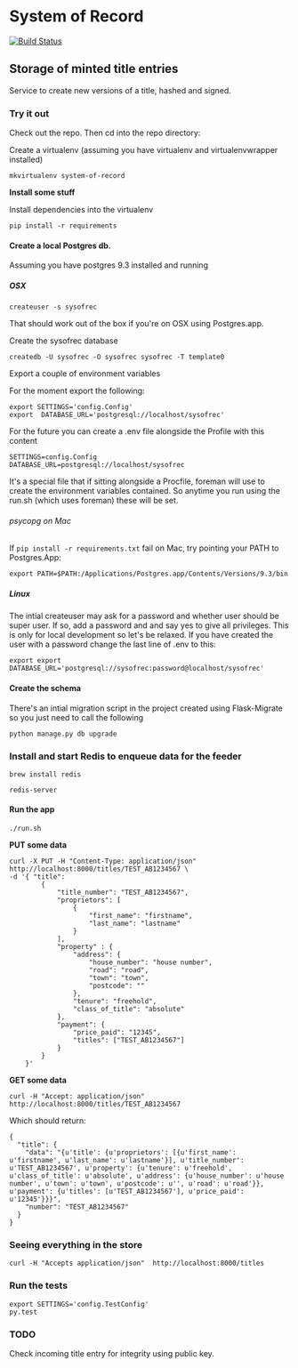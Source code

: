 System of Record
================

[![Build Status](https://travis-ci.org/LandRegistry/system-of-record.svg)](https://travis-ci.org/LandRegistry/system-of-record)

## Storage of minted title entries

Service to create new versions of a title, hashed and signed.

### Try it out

Check out the repo. Then cd into the repo directory:

 Create a virtualenv (assuming you have virtualenv and virtualenvwrapper installed)

 ```
 mkvirtualenv system-of-record
 ```

 **Install some stuff**

 Install dependencies into the virtualenv

```
pip install -r requirements
```

#### Create a local Postgres db.

Assuming you have postgres 9.3 installed and running

##### OSX

```
createuser -s sysofrec
```
 That should work out of the box if you're on OSX using Postgres.app.

Create the sysofrec database
```
createdb -U sysofrec -O sysofrec sysofrec -T template0
```

Export a couple of environment variables

For the moment export the following:

```
export SETTINGS='config.Config'
export  DATABASE_URL='postgresql://localhost/sysofrec'
```

For the future you can create a .env file alongside the Profile with this content

```
SETTINGS=config.Config
DATABASE_URL=postgresql://localhost/sysofrec
```

It's a special file that if sitting alongside a Procfile, foreman will use to create the environment variables contained. So anytime you run using
the run.sh (which uses foreman) these will be set.

###### psycopg on Mac

If ```pip install -r requirements.txt``` fail on Mac, try pointing your PATH to Postgres.App:


    export PATH=$PATH:/Applications/Postgres.app/Contents/Versions/9.3/bin

#####  Linux

The intial createuser may ask for a password and whether user should be super user. If so, add a password and and say yes to give
all privileges. This is only for local development so let's be relaxed. If you have created the user with a password change the last line of .env to this:

```
export export DATABASE_URL='postgresql://sysofrec:password@localhost/sysofrec'
```

#### Create the schema

There's an intial migration script in the project created using Flask-Migrate so you just need to call the following

```
python manage.py db upgrade

```

### Install and start Redis to enqueue data for the feeder

```
brew install redis
```

```
redis-server
```

#### Run the app

```
./run.sh
```

**PUT some data**

```
curl -X PUT -H "Content-Type: application/json"  http://localhost:8000/titles/TEST_AB1234567 \
-d '{ "title":
        {
            "title_number": "TEST_AB1234567",
            "proprietors": [
                {
                    "first_name": "firstname",
                    "last_name": "lastname"
                }
            ],
            "property" : {
                "address": {
                    "house_number": "house number",
                    "road": "road",
                    "town": "town",
                    "postcode": ""
                },
                "tenure": "freehold",
                "class_of_title": "absolute"
            },
            "payment": {
                "price_paid": "12345",
                "titles": ["TEST_AB1234567"]
            }
        }
    }'
```


**GET some data**

```
curl -H "Accept: application/json"  http://localhost:8000/titles/TEST_AB1234567
```

Which should return:

```
{
  "title": {
    "data": "{u'title': {u'proprietors': [{u'first_name': u'firstname', u'last_name': u'lastname'}], u'title_number': u'TEST_AB1234567', u'property': {u'tenure': u'freehold', u'class_of_title': u'absolute', u'address': {u'house_number': u'house number', u'town': u'town', u'postcode': u'', u'road': u'road'}}, u'payment': {u'titles': [u'TEST_AB1234567'], u'price_paid': u'12345'}}}",
    "number": "TEST_AB1234567"
  }
}
```

### Seeing everything in the store

```
curl -H "Accepts application/json"  http://localhost:8000/titles
```


### Run the tests

```
export SETTINGS='config.TestConfig'
py.test
```

### TODO

Check incoming title entry for integrity using public key.
